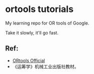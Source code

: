 # ortools tutorials

My learning repo for OR tools of Google. 

Take it slowly, it'll go fast.


## Ref:

- [ORtools Official](https://developers.google.cn/optimization?hl=zh-cn)
- 《运筹学》机械工业出版社教材。